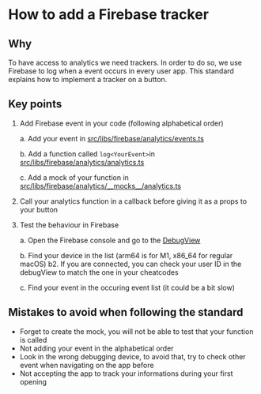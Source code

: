 # How to add a Firebase tracker

## Why

To have access to analytics we need trackers. In order to do so, we use Firebase to log when a event occurs in every user app. This standard explains how to implement a tracker on a button.

## Key points

1. Add Firebase event in your code (following alphabetical order)

   a. Add your event in [src/libs/firebase/analytics/events.ts](../../src/libs/firebase/analytics/events.ts)

   b. Add a function called `log<YourEvent>`in [src/libs/firebase/analytics/analytics.ts](../../src/libs/firebase/analytics/analytics.ts)

   c. Add a mock of your function in [src/libs/firebase/analytics/\_\_mocks\_\_/analytics.ts](../../src/libs/firebase/analytics/__mocks__/analytics.ts)

2. Call your analytics function in a callback before giving it as a props to your button

3. Test the behaviour in Firebase

   a. Open the Firebase console and go to the [DebugView](https://console.firebase.google.com/u/4/project/passculture-native/analytics/app/android:app.passculture/debugview)

   b. Find your device in the list (arm64 is for M1, x86_64 for regular macOS)
   b2. If you are connected, you can check your user ID in the debugView to match the one in your cheatcodes

   c. Find your event in the occuring event list (it could be a bit slow)

## Mistakes to avoid when following the standard

- Forget to create the mock, you will not be able to test that your function is called
- Not adding your event in the alphabetical order
- Look in the wrong debugging device, to avoid that, try to check other event when navigating on the app before
- Not accepting the app to track your informations during your first opening

